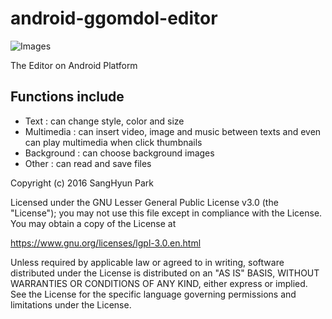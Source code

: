 # android-ggomdol-editor

![Images](https://photos.google.com/share/AF1QipNbFQnS6g-UaPCFfwZ_eFNVVmFq1V806DNdrkT0bKKgui8yLK-IECUAKO_xfMCvJg/photo/AF1QipOimjLN7pGHbUIP15BPdDh6EJQOzRfotBT5zfHf?key=azdEWnFPN3FGRldqM1laVW5LMHZaaHRqLWdHNVNn)

The Editor on Android Platform 

Functions include
--------

* Text : can change style, color and size
* Multimedia : can insert video, image and music between texts and even can play multimedia when click thumbnails 
* Background : can choose background images
* Other : can read and save files   




Copyright (c) 2016 SangHyun Park

Licensed under the GNU Lesser General Public License v3.0 (the "License"); you may not use this file except in compliance with the License. You may obtain a copy of the License at

https://www.gnu.org/licenses/lgpl-3.0.en.html

Unless required by applicable law or agreed to in writing, software distributed under the License is distributed on an "AS IS" BASIS, WITHOUT WARRANTIES OR CONDITIONS OF ANY KIND, either express or implied. See the License for the specific language governing permissions and limitations under the License.
